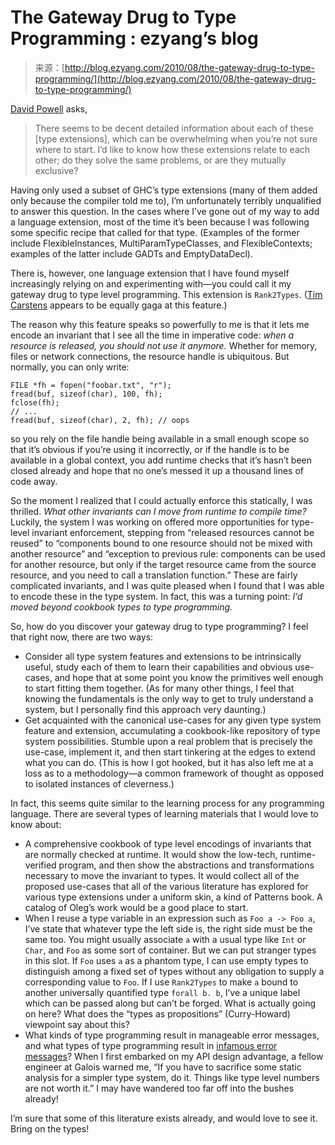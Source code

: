 <!--yml
category: 未分类
date: 2024-07-01 18:18:12
-->

# The Gateway Drug to Type Programming : ezyang’s blog

> 来源：[http://blog.ezyang.com/2010/08/the-gateway-drug-to-type-programming/](http://blog.ezyang.com/2010/08/the-gateway-drug-to-type-programming/)

[David Powell](http://blog.ezyang.com/2010/07/suggestion-box/#comment-789) asks,

> There seems to be decent detailed information about each of these [type extensions], which can be overwhelming when you’re not sure where to start. I’d like to know how these extensions relate to each other; do they solve the same problems, or are they mutually exclusive?

Having only used a subset of GHC’s type extensions (many of them added only because the compiler told me to), I’m unfortunately terribly unqualified to answer this question. In the cases where I’ve gone out of my way to add a language extension, most of the time it’s been because I was following some specific recipe that called for that type. (Examples of the former include FlexibleInstances, MultiParamTypeClasses, and FlexibleContexts; examples of the latter include GADTs and EmptyDataDecl).

There is, however, one language extension that I have found myself increasingly relying on and experimenting with—you could call it my gateway drug to type level programming. This extension is `Rank2Types`. ([Tim Carstens](http://intoverflow.wordpress.com/2010/06/30/haskell-features-id-like-to-see-in-other-languages/) appears to be equally gaga at this feature.)

The reason why this feature speaks so powerfully to me is that it lets me encode an invariant that I see all the time in imperative code: *when a resource is released, you should not use it anymore.* Whether for memory, files or network connections, the resource handle is ubiquitous. But normally, you can only write:

```
FILE *fh = fopen("foobar.txt", "r");
fread(buf, sizeof(char), 100, fh);
fclose(fh);
// ...
fread(buf, sizeof(char), 2, fh); // oops

```

so you rely on the file handle being available in a small enough scope so that it’s obvious if you’re using it incorrectly, or if the handle is to be available in a global context, you add runtime checks that it’s hasn’t been closed already and hope that no one’s messed it up a thousand lines of code away.

So the moment I realized that I could actually enforce this statically, I was thrilled. *What other invariants can I move from runtime to compile time?* Luckily, the system I was working on offered more opportunities for type-level invariant enforcement, stepping from “released resources cannot be reused” to “components bound to one resource should not be mixed with another resource” and “exception to previous rule: components can be used for another resource, but only if the target resource came from the source resource, and you need to call a translation function.” These are fairly complicated invariants, and I was quite pleased when I found that I was able to encode these in the type system. In fact, this was a turning point: *I’d moved beyond cookbook types to type programming.*

So, how do you discover your gateway drug to type programming? I feel that right now, there are two ways:

*   Consider all type system features and extensions to be intrinsically useful, study each of them to learn their capabilities and obvious use-cases, and hope that at some point you know the primitives well enough to start fitting them together. (As for many other things, I feel that knowing the fundamentals is the only way to get to truly understand a system, but I personally find this approach very daunting.)
*   Get acquainted with the canonical use-cases for any given type system feature and extension, accumulating a cookbook-like repository of type system possibilities. Stumble upon a real problem that is precisely the use-case, implement it, and then start tinkering at the edges to extend what you can do. (This is how I got hooked, but it has also left me at a loss as to a methodology—a common framework of thought as opposed to isolated instances of cleverness.)

In fact, this seems quite similar to the learning process for any programming language. There are several types of learning materials that I would love to know about:

*   A comprehensive cookbook of type level encodings of invariants that are normally checked at runtime. It would show the low-tech, runtime-verified program, and then show the abstractions and transformations necessary to move the invariant to types. It would collect all of the proposed use-cases that all of the various literature has explored for various type extensions under a uniform skin, a kind of Patterns book. A catalog of Oleg’s work would be a good place to start.
*   When I reuse a type variable in an expression such as `Foo a -> Foo a`, I’ve state that whatever type the left side is, the right side must be the same too. You might usually associate `a` with a usual type like `Int` or `Char`, and `Foo` as some sort of container. But we can put stranger types in this slot. If `Foo` uses `a` as a phantom type, I can use empty types to distinguish among a fixed set of types without any obligation to supply a corresponding value to `Foo`. If I use `Rank2Types` to make `a` bound to another universally quantified type `forall b. b`, I’ve a unique label which can be passed along but can’t be forged. What is actually going on here? What does the “types as propositions” (Curry-Howard) viewpoint say about this?
*   What kinds of type programming result in manageable error messages, and what types of type programming result in [infamous error messages](http://intoverflow.wordpress.com/2010/05/21/announcing-potential-x86-64-assembler-as-a-haskell-edsl/#more-385)? When I first embarked on my API design advantage, a fellow engineer at Galois warned me, “If you have to sacrifice some static analysis for a simpler type system, do it. Things like type level numbers are not worth it.” I may have wandered too far off into the bushes already!

I’m sure that some of this literature exists already, and would love to see it. Bring on the types!